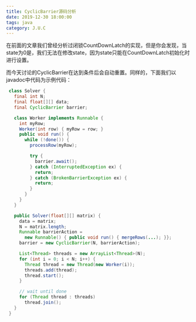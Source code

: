 ```yaml
---
title: CyclicBarrier源码分析
date: 2019-12-30 18:00:00
tags: java
category: J.U.C
---
```


在前面的文章我们曾经分析过闭锁CountDownLatch的实现，但是你会发现，当state为0是，我们无法在修改state，因为state只能在CountDownLatch初始化时进行设置。

而今天讨论的CyclicBarrier在达到条件后会自动重置。同样的，下面我们以javadoc中代码为示例代码：

```java
 class Solver {
   final int N;
   final float[][] data;
   final CyclicBarrier barrier;

   class Worker implements Runnable {
     int myRow;
     Worker(int row) { myRow = row; }
     public void run() {
       while (!done()) {
         processRow(myRow);

         try {
           barrier.await();
         } catch (InterruptedException ex) {
           return;
         } catch (BrokenBarrierException ex) {
           return;
         }
       }
     }
   }

   public Solver(float[][] matrix) {
     data = matrix;
     N = matrix.length;
     Runnable barrierAction =
       new Runnable() { public void run() { mergeRows(...); }};
     barrier = new CyclicBarrier(N, barrierAction);

     List<Thread> threads = new ArrayList<Thread>(N);
     for (int i = 0; i < N; i++) {
       Thread thread = new Thread(new Worker(i));
       threads.add(thread);
       thread.start();
     }

     // wait until done
     for (Thread thread : threads)
       thread.join();
   }
 }
```

<!--more-->


